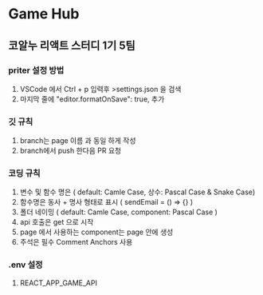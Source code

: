 # Game Hub

## 코알누 리액트 스터디 1기 5팀

### priter 설정 방법

1. VSCode 에서 Ctrl + p 입력후 >settings.json 을 검색
2. 마지막 줄에 "editor.formatOnSave": true, 추가

### 깃 규칙

1. branch는 page 이름 과 동일 하게 작성
2. branch에서 push 한다음 PR 요청

### 코딩 규칙

1. 변수 및 함수 명은 ( default: Camle Case, 상수: Pascal Case & Snake Case)
2. 함수명은 동사 + 명사 형태로 표시 ( sendEmail = () => {} )
3. 폴더 네이밍 ( default: Camle Case, component: Pascal Case )
4. api 호출은 get 으로 시작
5. page 에서 사용하는 component는 page 안에 생성
6. 주석은 필수 Comment Anchors 사용

### .env 설정

1. REACT_APP_GAME_API
